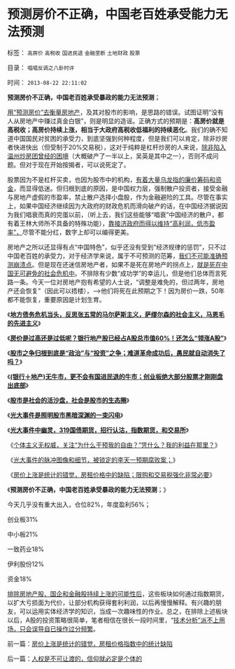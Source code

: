 # 预测房价不正确，中国老百姓承受能力无法预测

标签： `高房价` `高税收` `国进民退` `金融垄断` `土地财政` `股票` 

目录： `唱唱反调之八卦时评`

时间： `2013-08-22 22:11:02`

**预测房价不正确，中国老百姓承受暴政的能力无法预测**；

[用“预测房价”去衡量房地产](../../../2008/7/10/徐牛赌，赌的是政治.md)，及其对股市的影响，是思路的错误。试图证明“没有人从房地产中赚过真金白银”，则是明显的造谣。正确方式的预期是：**高房价就是高税收；高房价持续上涨，相当于大政府高税收低福利的持续恶化**。我们的确不知道中国国民对贫困的承受力，到底坚强到何种程度，但是我们可以肯定，除非炒房者快进快出（但受制于20%交易税），这对于纯粹是杠杆炒房的人来说，[除非陷入温州炒房团曾经的困境](../../../2011/10/9/腐败就是公有制，高利贷一个巴掌拍不响.md)（大概破产了一半以上，吴英是其中之一），否则不成问题。但对于现在开始按揭者，可以说死定了。

股票因为不是杠杆买卖，也因为股市中的机构，[有着大量乌龙指的廉价筹码和资金](../../../2013/8/21/光大事件的脉冲图像和细节，被锁定的李天一案的预期司法腐败.md)，而显得低迷。但归根到底的原因，是中国权力层，强制散户投资者，接受金融与房地产虚假的市盈率，禁止散户选择小盘股，作为金融避险的工具。尽管在事实上，如果中国经济继续因为大政府的财政危机而滑向破产的话，在中国经济据说因为我们唱衰而真的完蛋以前，（听上去，我们这些能够“唱衰”中国经济的散户，都有着王林大师所不具备的特殊功能），[靠接济政府而得以维持“高利润，低市盈率”，](../../../2008/4/6/对金融蓝筹的“价值投资”，可能是恶劣的卖国行为.md)尽管不能分红，数字上却可以编得更美。

房地产之所以还显得有点“中国特色”，似乎还没有受到“经济规律的惩罚”，只不过中国老百姓的承受力，对于经济学来说，属于不可预测的范筹，[我们不可能准确预测崩溃点](../../../2008/7/11/为什么说徐牛赌房价，赌的是政治.md)。但是现在还迷信房地产者，如果不是死在房地产的拐点上，[就是死在中国无可避免的社会危机中](../../../2013/4/10/“得过且过，那管日后洪水滔天”是中国社会的共识；.md)。不排除有少数“成功学”的幸运儿，但是他们总体而言死路一条。今天一位对房地产抱有希望的人士说，“调整是难免的，但过两年，房地产还会恢复”（因此可以捂楼），——>他们将死在此预期之下！因为房价一跌，50年都不能恢复，重要原因是计划生育。

《[**地方债务危机当头，反思张五常的马尔萨斯主义，萨缪尔森的社会主义，马恩毛的先进主义**](../../../2013/7/29/地方债务危机当头，反思“共识”的几派主流经济学.md)》

《[**房价是过高还是过低呢？银行地产股已经占A股总市值60%！还怎么“领涨A股”**](../../../2013/7/29/房价偏高还是偏低？房地产业占中国经济比重偏高还是偏低？.md)》

《[**股市之争归根到底是“政治”与“投资”之争；难道革命成功后，愚民就自动消失了吗？**](../../../2013/7/30/银行地产所占比例，揭穿国产蓝筹的谎言.md)》

《[**(银行＋地产)无牛市，更不会有国进民退的牛市；创业板绝大部分股票才刚刚盘出底部**](../../../2013/7/31/(银行＋地产)无牛市，更不会有国进民退的牛市.md)》

《[**股市是社会的活沙盘，社会是股市的生态圈**](../../../2013/8/2/股市是社会的活沙盘，社会是股市的生态圈.md)》

《[**光大事件是照明股市黑暗深渊的一束闪电**](../../../2013/8/19/光大事件，是照明股市黑暗深渊真相的一束闪电，一束脉冲.md)》

《[**光大事件中幽灵，319国债期货，招行认沽，指数期货，和交易所**](../../../2013/8/20/光大事件中幽灵，319国债期货，招行认沽，指数期货，和交易所.md)》

《[个体主义无权威，关注“为什么干预我的自由？”凭什么？我的利益在那里？](../../../2013/8/21/很不够社会主义的习惯法，杀人不眨眼的美国佬精神.md)》

《[光大事件的脉冲图像和细节，被锁定的李天一预期腐败案；](../../../2013/8/21/光大事件的脉冲图像和细节，被锁定的李天一案的预期司法腐败.md)》

《[房价上涨是统计的错觉，房租价格中的缺陷；限购和交易税强化非常必要](../../../2013/8/22/房价上涨是统计的错觉，房租价格指数中的统计缺陷.md)》

《**预测房价不正确，中国老百姓承受暴政的能力无法预测**；》

今天几乎没有重大出入，仓位82%，年度盈利56%；

创业板31%

中小板21%

一致药业18%

伊利股份12%

资金18%

[排除房地产股、国企和金融股持续上涨的可能性后](../../../2008/3/20/房地产金融股高出国际平均估值水平几十倍.md)，这些板块如何通过指数期货，以扩大亏损面为代价，让部分机构获得套利利润，以后再慢慢解释。有兴趣的朋友，可以运用实体经济学的知识，当成一次趣味性的作业。总之，在排除上述板块以后，A股的投资策略很简单，笔者相信在很长一段时间里，“[技术分析”派不上用场，只会误导自已操作过分频繁](../../../2012/12/4/迷信技术分析的股民，类似于宗教迷信的自我麻痹.md)。



前一篇：[房价上涨是统计的错觉，房租价格指数中的统计缺陷](../../../2013/8/22/房价上涨是统计的错觉，房租价格指数中的统计缺陷.md)

后一篇：[人权是不可让渡的，信仰就必定是个体的](../../../2013/8/23/人权是不可让渡的，信仰就必定是个体的.md)